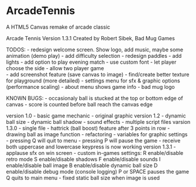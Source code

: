 # ArcadeTennis
A HTML5 Canvas remake of arcade classic

Arcade Tennis 
Version 1.3.1
Created by Robert Sibek, Bad Mug Games

TODOS:
    - redesign welcome screen. Show logo, add music, maybe some animation (demo play)
    - add difficulty selection
    - redesign paddles
    - add lights
    - add option to play evening match
    - use custom font
    - let player choose the side
    - allow two player game   
    - add screenshot feature (save canvas to image)
    - find/create better texture for playground (more detailed)
    - settings menu for sfx & graphic options (performance scaling)
    - about menu shows game info
    - bad mug logo

KNOWN BUGS:
    - occasionaly ball is stucked at the top or bottom edge of canvas
    - score is counted before ball reach the canvas edge
    
version 1.0
    - basic game mechanic
    - original graphic
version 1.2
    - dynamic ball size 
    - dynamic ball shadow
    - sound effects
    - multiple script files
varsion 1.3.0
    - single file
    - hattrick (ball boost) feature after 3 points in row
    - drawing ball as image function
    - refactoring
    - variables for graphic settings
    - pressing Q will quit to menu
    - pressing P will pause the game
    - receive both uppercase and lowercase keypress is now working
version 1.3.1
    - applause sfx on win screen
    - custom in-games settings:
        R enable/disable retro mode
        S enable/disable shadows
        F enable/disable sounds
        I enable/disable ball image
        B enable/disable dynamic ball size
        D enable/disable debug mode (console logging) 
        P or SPACE pauses the game
        Q quits to main menu
    - fixed static ball size when image is used
